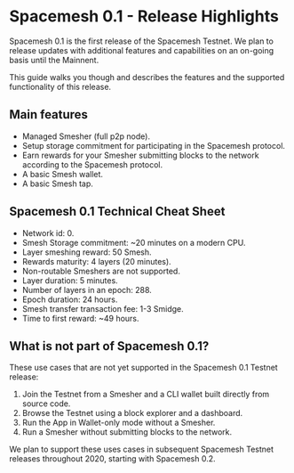# Spacemesh 0.1 - Release Highlights

Spacemesh 0.1 is the first release of the Spacemesh Testnet. We plan to release updates with additional features and capabilities on an on-going basis until the Mainnent.

This guide walks you though and describes the features and the supported functionality of this release.

## Main features
- Managed Smesher (full p2p node).
- Setup storage commitment for participating in the Spacemesh protocol.
- Earn rewards for your Smesher submitting blocks to the network according to the Spacemesh protocol.
- A basic Smesh wallet.
- A basic Smesh tap.

## Spacemesh 0.1 Technical Cheat Sheet

- Network id: 0.
- Smesh Storage commitment:	~20 minutes on a modern CPU.
- Layer smeshing reward: 50 Smesh.
- Rewards maturity: 4 layers (20 minutes).
- Non-routable Smeshers are not supported.
- Layer duration: 5	minutes.
- Number of layers in an epoch:	288.
- Epoch duration: 24 hours.
- Smesh transfer transaction fee: 1-3 Smidge.
- Time to first reward: ~49 hours.


## What is not part of Spacemesh 0.1?

These use cases that are not yet supported in the Spacemesh 0.1 Testnet release:

1. Join the Testnet from a Smesher and a CLI wallet built directly from source code.
2. Browse the Testnet using a block explorer and a dashboard.
3. Run the App in Wallet-only mode without a Smesher.
4. Run a Smesher without submitting blocks to the network.

We plan to support these uses cases in subsequent Spacemesh Testnet releases throughout 2020, starting with Spacemesh 0.2.
